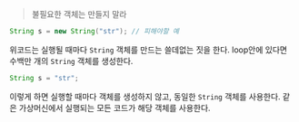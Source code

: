 > 불필요한 객체는 만들지 말라

```java
String s = new String("str"); // 피해야할 예
```

위코드는 실행될 때마다 `String` 객체를 만드는 쓸데없는 짓을 한다. loop안에 있다면 수백만 개의 `String` 객체를 생성한다.

```java
String s = "str";
```

이렇게 하면 실행할 때마다 객체를 생성하지 않고, 동일한 `String` 객체를 사용한다. 같은 가상머신에서 실행되는 모든 코드가 해당 객체를 사용한다.
